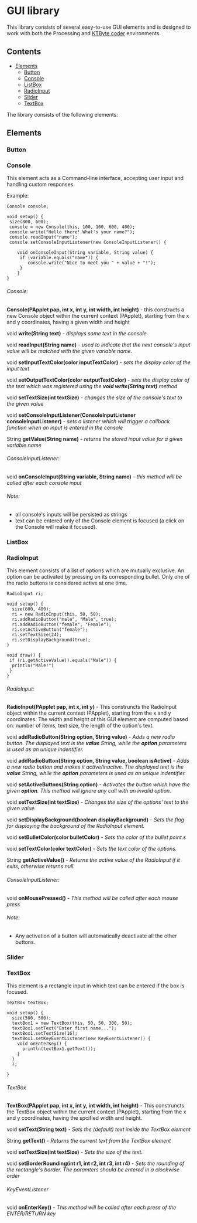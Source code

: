 # GUI library

This library consists of several easy-to-use GUI elements and is designed to work with both the Processing and [KTByte coder](https://www.ktbyte.com/coder) environments.

## Contents
  * [Elements](#elements)
     * [Button](#button)
     * [Console](#console)
     * [ListBox](#list-box)
     * [RadioInput](#radio-input)
     * [Slider](#slider)
     * [TextBox](#text-box)



The library consists of the following elements:

## <a name="elements"></a> Elements

### <a name="button"></a> Button

### <a name="console"></a> Console

This element acts as a Command-line interface, accepting user input and handling custom responses. 

Example:
```
Console console;

void setup() {
 size(800, 600);
 console = new Console(this, 100, 100, 600, 400);
 console.write("Hello there! What's your name?");
 console.readInput("name");
 console.setConsoleInputListener(new ConsoleInputListener() {

    void onConsoleInput(String variable, String value) {
     if (variable.equals("name")) {
        console.write("Nice to meet you " + value + "!");
     }
    }
}
```

###### Console:

**Console(PApplet pap, int x, int y, int width, int height)** - this constructs a new Console object within the current context (PApplet), starting from the x and y coordinates, having a given width and height

void **write(String text)** - *displays some text in the console*

void **readInput(String name)** - *used to indicate that the next console's input value will be matched with the given variable name.*

void **setInputTextColor(color inputTextColor)** - *sets the display color of the input text*

void **setOutputTextColor(color outputTextColor)** - *sets the display color of the text which was registered using the **void write(String text)** method*

void **setTextSize(int textSize)** - *changes the size of the console's text to the given value*

void **setConsoleInputListener(ConsoleInputListener consoleInputListener)** - *sets a listener which will trigger a callback function when an input is entered in the console*

String **getValue(String name)** - *returns the stored input value for a given variable name*



###### ConsoleInputListener:

void **onConsoleInput(String variable, String name)** - *this method will be called after each console input*



###### Note:
- all console's inputs will be persisted as strings
- text can be entered only of the Console element is focused (a click on the Console will make it focused). 

### <a name="list-box"></a> ListBox

### <a name="radio-input"></a> RadioInput

This element consists of a list of options which are mutually exclusive. An option can be activated by pressing on its corresponding bullet. Only one of the radio buttons is considered active at one time.

```
RadioInput ri;

void setup() {
  size(600, 400);
  ri = new RadioInput(this, 50, 50);
  ri.addRadioButton("male", "Male", true);
  ri.addRadioButton("female", "Female");
  ri.setActiveButton("female");
  ri.setTextSize(24);
  ri.setDisplayBackground(true);
}

void draw() {
 if (ri.getActiveValue().equals("Male")) {
  println("Male!")
 }
}

```
###### RadioInput:

**RadioInput(PApplet pap, int x, int y)** - This construncts the RadioInput object within the current context (PApplet), starting from the x and y coordinates. The width and height of this GUI element are computed based on: number of items, text size, the length of the option's text.

void **addRadioButton(String option, String value)** - *Adds a new radio button. The displayed text is the **value** String, while the **option** parameters is used as an unique indentifier.*

void **addRadioButton(String option, String value, boolean isActive)** - *Adds a new radio button and makes it active/inactive. The displayed text is the **value** String, while the **option** parameters is used as an unique indentifier.*

void **setActiveButtons(String option)** - *Activates the button which have the given **option**. This method will ignore any call with an invalid option.*

void **setTextSize(int textSize)** - *Changes the size of the options' text to the given value.*

void **setDisplayBackground(boolean displayBackground)** - *Sets the flag for displaying the background of the RadioInput element.*

void **setBulletColor(color bulletColor)** - *Sets the color of the bullet point.s*

void **setTextColor(color textColor)** - *Sets the text color of the options.*

String **getActiveValue()** - *Returns the active value of the RadioInput if it exits, otherwise returns null.*

###### ConsoleInputListener:

void **onMousePressed()** - *This method will be called after each mouse press*


###### Note:

- Any activation of a button will automatically deactivate all the other buttons.

### <a name="slider"></a> Slider

### <a name="text-box"></a> TextBox

This element is a rectangle input in which text can be entered if the box is focused.

```
TextBox textBox;

void setup() {
  size(500, 500);
  textBox1 = new TextBox(this, 50, 50, 300, 50);
  textBox1.setText("Enter first name...");
  textBox1.setTextSize(16);
  textBox1.setKeyEventListener(new KeyEventListener() {
    void onEnterKey() {
      println(textBox1.getText());
    }
  }  
  );

}
```

###### TextBox

**TextBox(PApplet pap, int x, int y, int width, int height)** - This construncts the TextBox object within the current context (PApplet), starting from the x and y coordinates, having the spcified width and height.

void **setText(String text)**  - *Sets the (default) text inside the TextBox element*

String **getText()** - *Returns the current text from the TextBox element*

void **setTextSize(int textSize)** - *Sets the size of the text.*

void **setBorderRounding(int r1, int r2, int r3, int r4)** - *Sets the rounding of the rectangle's border. The paramters should be entered in a clockwise order*

###### KeyEventListener

void **onEnterKey()** - *This method will be called after each press of the ENTER/RETURN key*

